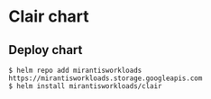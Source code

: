 # Clair chart

## Deploy chart
```console
$ helm repo add mirantisworkloads https://mirantisworkloads.storage.googleapis.com
$ helm install mirantisworkloads/clair
```
